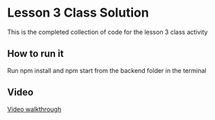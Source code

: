 # Lesson 3 Class Solution

This is the completed collection of code for the lesson 3 class activity

## How to run it

Run npm install and npm start from the backend folder in the terminal

## Video

[Video walkthrough](https://www.youtube.com/watch?v=jr8WXWMgAEQ)
